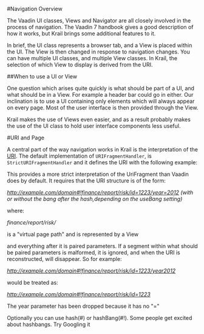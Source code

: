 #Navigation Overview

The Vaadin UI classes, Views and Navigator are all closely involved in the process of navigation.  The Vaadin 7 handbook gives a good description of how it works, but Krail brings some additional features to it.

In brief, the UI class represents a browser tab, and a View is placed within the UI.  The View is then changed in response to navigation changes.  You can have multiple UI classes, and multiple View classes.  In Krail, the selection of which View to display is derived from the URI.

##When to use a UI or View

One question which arises quite quickly is what should be part of a UI, and what should be in a View.  For example a header bar could go in either.  Our inclination is to use a UI containing only elements which will always appear on every page. Most of the user interface is then provided through the View.

Krail makes the use of Views even easier, and as a result probably makes the use of the UI class to hold user interface components less useful.  

#URI and Page

A central part of the way navigation works in Krail is the interpretation of the [URI](glossary.md#URI).  The default implementation of ```URIFragmentHandler```, is ```StrictURIFragmentHandler``` and it defines the URI with the following example:

This provides a more strict interpretation of the UriFragment than Vaadin does by default. It requires that the URI
structure is of the form:

*http://example.com/domain#!finance/report/risk/id=1223/year=2012 (with or without the bang after the hash,depending on the useBang setting)* 

where: 

*finance/report/risk/* 

is a "virtual page path" and is represented by a View 

and everything after it is paired parameters. If a segment within what should be paired parameters is malformed, it is ignored, and when the URI is reconstructed, will disappear. So for example: 

*http://example.com/domain#!finance/report/risk/id=1223/year2012*
 
would be treated as: 

*http://example.com/domain#!finance/report/risk/id=1223* 

The year parameter has been dropped because it has no "=" 

Optionally you can use hash(#) or hashBang(#!). Some people get excited about hashbangs. Try Googling it


